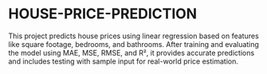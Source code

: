 # HOUSE-PRICE-PREDICTION
This project predicts house prices using linear regression based on features like square footage, bedrooms, and bathrooms. After training and evaluating the model using MAE, MSE, RMSE, and R², it provides accurate predictions and includes testing with sample input for real-world price estimation.
